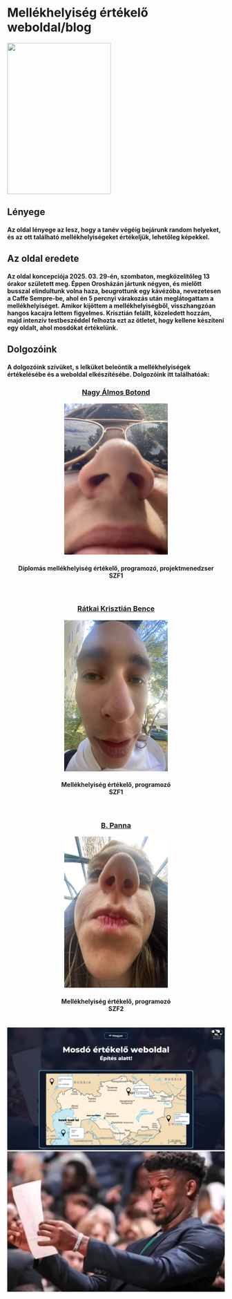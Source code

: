 <h1 center="align">Mellékhelyiség értékelő weboldal/blog</h1>
<img src=/Tagok/skibidinátor.jpg width="240px" height="350px" border-radius="15px" align="center">
<h2>Lényege</h2>

<h4>Az oldal lényege az lesz, hogy a tanév végéig bejárunk random helyeket, és az ott található mellékhelyiségeket értékeljük, lehetőleg képekkel.</h4>

<h2>Az oldal eredete</h2>

<h4>Az oldal koncepciója 2025. 03. 29-én, szombaton, megközelítőleg 13 órakor született meg. Éppen Orosházán jártunk négyen, és mielőtt busszal elindultunk volna haza, beugrottunk egy kávézóba, nevezetesen a Caffe Sempre-be, ahol én 5 percnyi várakozás után meglátogattam a mellékhelyiséget. Amikor kijöttem a mellékhelyiségből, visszhangzóan hangos kacajra lettem figyelmes. Krisztián felállt, közeledett hozzám, majd intenzív testbeszéddel felhozta ezt az ötletet, hogy kellene készíteni egy oldalt, ahol mosdókat értékelünk.</h4>

<h2>Dolgozóink</h2>
<h4>A dolgozóink szívüket, s lelküket beleöntik a mellékhelyiségek értékelésébe és a weboldal elkészítésébe. Dolgozóink itt találhatóak:</h4>
<div id="tagok-botond" align="center">
  <h3 align="center"><a href="https://github.com/fluffyastro">Nagy Álmos Botond</a></h3>
  <img src=/Tagok/tagok_botond.jpg width="240px" height="350px" border-radius="15px">
  <h4 align="center">Diplomás mellékhelyiség értékelő, programozó, projektmenedzser<br>SZF1</h4><br>
</div>
<div id="tagok-krisz" align="center">
  <h3><a href="https://github.com/artife10">Rátkai Krisztián Bence</a></h3>
  <img src=/Tagok/tagok_krisz.JPG width="240px" height="350px" border-radius="15px">
  <h4>Mellékhelyiség értékelő, programozó<br>SZF1</h4><br>
</div>
<div id="tagok-panna" align="center">
  <h3><a href="https://github.com/pliixyx">B. Panna</a></h3>
  <img src=/Tagok/tagok_panna.jpeg width="240px" height="350px" border-radius="15px">
  <h4>Mellékhelyiség értékelő, programozó<br>SZF2</h4><br>
</div>

<img src=figma_terv.png border-radius="15px">
<div align="center">
  <img src=confused.jpg border-radius="15px" align="center">
</div>
